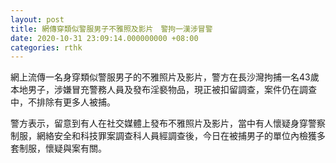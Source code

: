 ```yaml
---
layout: post
title: 網傳穿類似警服男子不雅照及影片　警拘一漢涉冒警
date: 2020-10-31 23:09:14.000000000 +08:00
categories: rthk
---
```


網上流傳一名身穿類似警服男子的不雅照片及影片，警方在長沙灣拘捕一名43歲本地男子，涉嫌冒充警務人員及發布淫褻物品，現正被扣留調查，案件仍在調查中，不排除有更多人被捕。

警方表示，留意到有人在社交媒體上發布不雅照片及影片，當中有人懷疑身穿警察制服，網絡安全和科技罪案調查科人員經調查後，今日在被捕男子的單位內檢獲多套制服，懷疑與案有關。
